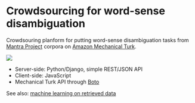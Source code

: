 # Crowdsourcing for word-sense disambiguation

Crowdsouring planform for putting word-sense disambiguation tasks from [Mantra Project](http://www.mantra-project.eu/) corpora on [Amazon Mechanical Turk](https://www.mturk.com).

![](https://sites.google.com/site/mantraeu/_/rsrc/1348231534014/home/Mantra-4a-35.png)

* Server-side: Python/Django, simple REST/JSON API
* Client-side: JavaScript
* Mechanical Turk API through [Boto](https://github.com/boto/boto)

See also: [machine learning on retrieved data](https://github.com/martinthenext/eth_ml)
